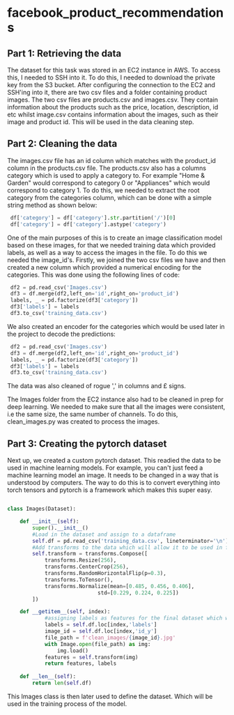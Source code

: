 # facebook_product_recommendations

## Part 1: Retrieving the data

The dataset for this task was stored in an EC2 instance in AWS. To access this, I needed to SSH into it. To do this, I needed to download the private key from the S3 bucket. After configuring the connection to the EC2 and SSH'ing into it, there are two csv files and a folder containing product images. The two csv files are products.csv and images.csv. They contain information about the products such as the price, location, description, id etc whilst image.csv contains information about the images, such as their image and product id. This will be used in the data cleaning step.

## Part 2: Cleaning the data

The images.csv file has an id column which matches with the product_id column in the products.csv file. The products.csv also has a columns category which is used to apply a category to. For example "Home & Garden" would correspond to category 0 or "Appliances" which would correspond to category 1. To do this, we needed to extract the root category from the categories column, which can be done with a simple string method as shown below:

```python
 df['category'] = df['category'].str.partition('/')[0] 
 df['category'] = df['category'].astype('category')
```
One of the main purposes of this is to create an image classification model based on these images, for that we needed training data which provided labels, as well as a way to access the images in the file. To do this we needed the image_id's. Firstly, we joined the two csv files we have and then created a new column which provided a numerical encoding for the categories. This was done using the following lines of code:

```python
 df2 = pd.read_csv('Images.csv')
 df3 = df.merge(df2,left_on='id',right_on='product_id') 
 labels, _ = pd.factorize(df3['category'])
 df3['labels'] = labels
 df3.to_csv('training_data.csv')
```

We also created an encoder for the categories which would be used later in the project to decode the predictions:

```python
 df2 = pd.read_csv('Images.csv')
 df3 = df.merge(df2,left_on='id',right_on='product_id') 
 labels, _ = pd.factorize(df3['category'])
 df3['labels'] = labels
 df3.to_csv('training_data.csv')
```
The data was also cleaned of rogue ',' in columns and £ signs.

The Images folder from the EC2 instance also had to be cleaned in prep for deep learning. We needed to make sure that all the images were consistent, i.e the same size, the same number of channels. To do this, clean_images.py was created to process the images.

## Part 3: Creating the pytorch dataset

Next up, we created a custom pytorch dataset. This readied the data to be used in machine learning models. For example, you can't just feed a machine learning model an image. It needs to be changed in a way that is understood by computers. The way to do this is to convert everything into torch tensors and pytorch is a framework which makes this super easy.

```python

class Images(Dataset):

    def __init__(self):
        super().__init__()
        #Load in the dataset and assign to a dataframe
        self.df = pd.read_csv('training_data.csv', lineterminator='\n')
        #Add transforms to the data which will allow it to be used in future models.
        self.transform = transforms.Compose([
            transforms.Resize(256),
            transforms.CenterCrop(256),
            transforms.RandomHorizontalFlip(p=0.3),
            transforms.ToTensor(),
            transforms.Normalize(mean=[0.485, 0.456, 0.406],
                             std=[0.229, 0.224, 0.225]) 
        ])

    def __getitem__(self, index):
            #assigning labels as features for the final dataset which will be used to train the model
            labels = self.df.loc[index,'labels']
            image_id = self.df.loc[index,'id_y']
            file_path = f'clean_images/{image_id}.jpg'
            with Image.open(file_path) as img:
                img.load()
            features = self.transform(img)
            return features, labels
    
    def __len__(self):    
        return len(self.df)
```
This Images class is then later used to define the dataset. Which will be used in the training process of the model.

